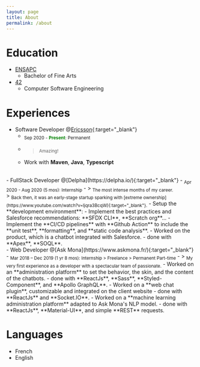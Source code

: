 ```yaml
---
layout: page
title: About
permalink: /about
---
```


# Education

- [ENSAPC](https://www.ensapc.fr/en/)
  - Bachelor of Fine Arts
- [42](https://42.fr/en/homepage/)
  - Computer Software Engineering

# Experiences

- Software Developer @[Ericsson](https://www.ericsson.com/en){:target="_blank"}
  - <sub>Sep 2020 - <span style="color:green">**Present**</span>: Permanent</sub>
  - > <sub>Amazing!</sub>
  - Work with **Maven**, **Java**, **Typescript**

<br/>
- FullStack Developer @[Delpha](https://delpha.io/){:target="_blank"}
  - <sub>Apr 2020 - Aug 2020 (5 mos): Internship</sub>
  - > <sub>The most intense months of my career.</sub><br/>
    > <sub>Back then, it was an early-stage startup sparking with [extreme ownership](https://www.youtube.com/watch?v=ljqra3BcqW){:target="_blank"}.</sub>
  - Setup the **development environment**:
    - Implement the best practices and Salesforce recommendations: **SFDX CLI**, **Scratch org**...
    - Implement the **CI/CD pipelines** with **Github Action** to include the<br/>
      **unit test**, **formatting**, and **static code analysis**.
  - Worked on the product, which is a chatbot integrated with Salesforce.
    - done with **Apex**, **SOQL**.

<br/>
- Web Developer @[Ask Mona](https://www.askmona.fr/){:target="_blank"}
  - <sub>Mar 2018 – Dec 2019 (1 yr 8 mos): Internship > Freelance > Permanent Part-time</sub>
  - > <sub>My very first experience as a developer with a spectacular team of passionate.</sub>
  - Worked on an **administration platform** to set the behavior, the skin, and the content of the chatbots.
    - done with **ReactJs**, **Sass**, **Styled-Component**, and **Apollo GraphQL**.
  - Worked on a **web chat plugin**, customizable and integrated on the client website
    - done with **ReactJs** and **Socket.IO**.
  - Worked on a **machine learning administration platform** adapted to Ask Mona's NLP model.
    - done with **ReactJs**, **Material-UI**, and simple **REST** requests.

# Languages

- French
- English
